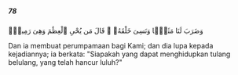 ##### 78

<span class="ayah">وَضَرَبَ لَنَا مَثَلًۭا وَنَسِىَ خَلْقَهُۥ ۖ قَالَ مَن يُحْىِ ٱلْعِظَٰمَ وَهِىَ رَمِيمٌۭ</span>

<span class="ayah_translation">Dan ia membuat perumpamaan bagi Kami; dan dia lupa kepada kejadiannya; ia berkata: "Siapakah yang dapat menghidupkan tulang belulang, yang telah hancur luluh?"</span>
